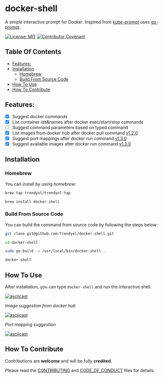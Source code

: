 # docker-shell

A simple interactive prompt for Docker. Inspired from [kube-prompt](https://github.com/c-bata/kube-prompt) uses [go-prompt](https://github.com/c-bata/go-prompt).

[![License: MIT](https://img.shields.io/badge/License-MIT-ligthgreen.svg)](https://opensource.org/licenses/MIT) [![Contributor Covenant](https://img.shields.io/badge/Contributor%20Covenant-v1.4%20adopted-ff69b4.svg)](CONTRIBUTING.md)

<!-- START doctoc generated TOC please keep comment here to allow auto update -->
<!-- DON'T EDIT THIS SECTION, INSTEAD RE-RUN doctoc TO UPDATE -->
## Table Of Contents

- [Features:](#features)
- [Installation](#installation)
  - [Homebrew](#homebrew)
  - [Build From Source Code](#build-from-source-code)
- [How To Use](#how-to-use)
- [How To Contribute](#how-to-contribute)

<!-- END doctoc generated TOC please keep comment here to allow auto update -->

## Features:

* [X] Suggest docker commands
* [X] List container ids&names after docker exec/start/stop commands
* [ ] Suggest command parameters based on typed command
* [X] List images from docker hub after docker pull command [v1.2.0](https://github.com/Trendyol/docker-shell/milestone/1)
* [X] Suggest port mappings after docker run command [v1.3.0](https://github.com/Trendyol/docker-shell/milestone/2)
* [X] Suggest available images after docker run command [v1.3.0](https://github.com/Trendyol/docker-shell/milestone/2)

## Installation 

### Homebrew

You can install by using *homebrew*:

```bash
brew tap trendyol/trendyol-tap

brew install docker-shell
```

### Build From Source Code

You can build the command from source code by following the steps below:

```bash
git clone git@github.com:Trendyol/docker-shell.git

cd docker-shell

sudo go build -o /usr/local/bin/docker-shell .

docker-shell
```

## How To Use

After installation, you can type `docker-shell` and run the interactive shell.

[![asciicast](https://asciinema.org/a/AKDTBnD3gKKzACDdj7Tm670PJ.svg)](https://asciinema.org/a/AKDTBnD3gKKzACDdj7Tm670PJ)

*Image suggestion from docker hub*

[![asciicast](https://asciinema.org/a/UCfYZNXCcVxIiqNKsAMtEhmiM.svg)](https://asciinema.org/a/UCfYZNXCcVxIiqNKsAMtEhmiM)

*Port mapping suggestion*

[![asciicast](https://asciinema.org/a/7aWKWQJqqHZkpWZXwfy8AcrPj.svg)](https://asciinema.org/a/7aWKWQJqqHZkpWZXwfy8AcrPj)

## How To Contribute

Contributions are **welcome** and will be fully **credited**.

Please read the [CONTRIBUTING](CONTRIBUTING.md) and [CODE_OF_CONDUCT](CODE_OF_CONDUCT) files for details.
